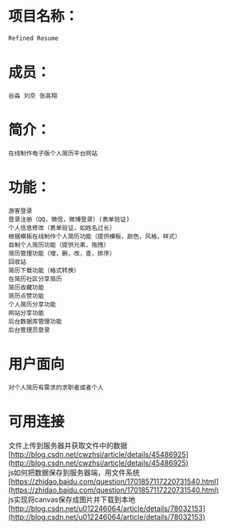 ﻿# 项目名称：
```
Refined Resume
```
# 成员：
```
谷淼 刘京 张高翔
```
# 简介：
```
在线制作电子版个人简历平台网站
```
# 功能：
```
游客登录
登录注册（QQ，微信，微博登录）(表单验证)
个人信息修改（表单验证，如姓名过长）
根据模板在线制作个人简历功能（提供模板，颜色，风格，样式）
自制个人简历功能（提供元素，拖拽）
简历管理功能（增，删，改，查，排序）
回收站
简历下载功能（格式转换）
在简历社区分享简历
简历收藏功能
简历点赞功能
个人简历分享功能
网站分享功能
后台数据库管理功能
后台管理员登录
```
# 用户面向
```
对个人简历有需求的求职者或者个人
```
# 可用连接

文件上传到服务器并获取文件中的数据 [http://blog.csdn.net/cwzhsi/article/details/45486925](http://blog.csdn.net/cwzhsi/article/details/45486925)  
js如何把数据保存到服务器端，用文件系统 [https://zhidao.baidu.com/question/1701857117220731540.html](https://zhidao.baidu.com/question/1701857117220731540.html)  
 js实现将canvas保存成图片并下载到本地 [http://blog.csdn.net/u012246064/article/details/78032153](http://blog.csdn.net/u012246064/article/details/78032153)  

